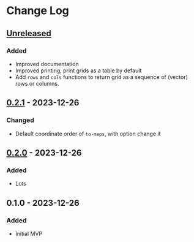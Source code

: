 # Change Log

## [Unreleased]
### Added
- Improved documentation
- Improved printing, print grids as a table by default
- Add `rows` and `cols` functions to return grid as a sequence of (vector) rows or columns.

## [0.2.1] - 2023-12-26
### Changed
- Default coordinate order of `to-maps`, with option change it

## [0.2.0] - 2023-12-26
### Added
- Lots

## 0.1.0 - 2023-12-26
### Added
- Initial MVP

[Unreleased]: https://github.com/emlyn/grid/compare/v0.2.1...HEAD
[0.2.1]: https://github.com/emlyn/grid/compare/v0.2.0...v0.2.1
[0.2.0]: https://github.com/emlyn/grid/compare/v0.1.0...v0.2.0

